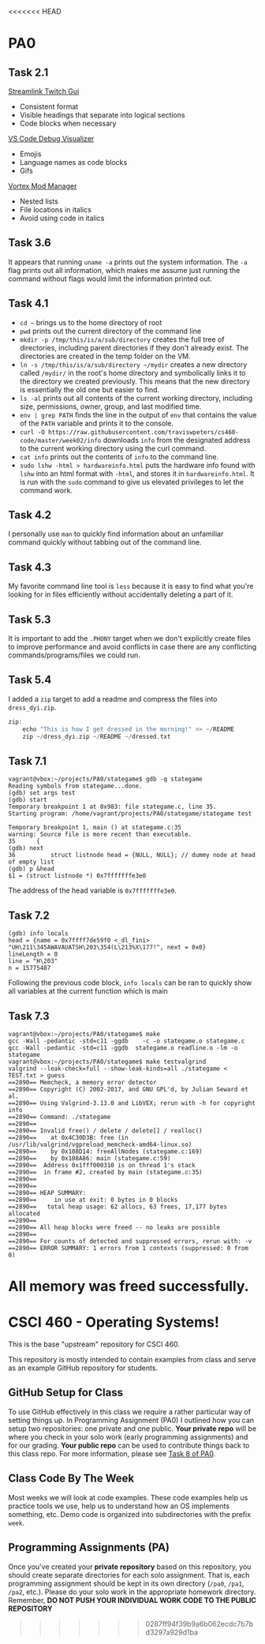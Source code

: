 <<<<<<< HEAD
# PA0
## Task 2.1
[Streamlink Twitch Gui](https://github.com/streamlink/streamlink-twitch-gui)
* Consistent format
* Visible headings that separate into logical sections
* Code blocks when necessary

[VS Code Debug Visualizer](https://github.com/hediet/vscode-debug-visualizer/blob/master/extension/README.md)
* Emojis
* Language names as code blocks
* Gifs

[Vortex Mod Manager](https://github.com/Nexus-Mods/Vortex)
* Nested lists
* File locations in italics
* Avoid using code in italics
## Task 3.6
It appears that running `uname -a` prints out the system information. The `-a` flag prints out all information, which makes me assume just running the command without flags would limit the information printed out. 
## Task 4.1
* `cd ~` brings us to the home directory of root
* `pwd` prints out the current directory of the command line
* `mkdir -p /tmp/this/is/a/sub/directory` creates the full tree of directories, including parent directories if they don't already exist. The directories are created in the temp folder on the VM.
* `ln -s /tmp/this/is/a/sub/directory ~/mydir` creates a new directory called `/mydir/` in the root's home directory and symbolically links it to the directory we created previously. This means that the new directory is essentially the old one but easier to find. 
* `ls -al` prints out all contents of the current working directory, including size, permissions, owner, group, and last modified time.
* `env | grep PATH` finds the line in the output of `env` that contains the value of the `PATH` variable and prints it to the console. 
* `curl -O https://raw.githubusercontent.com/traviswpeters/cs460-code/master/week02/info` downloads `info` from the designated address to the current working directory using the curl command.  
* `cat info` prints out the contents of `info` to the command line. 
* `sudo lshw -html > hardwareinfo.html` puts the hardware info found with `lshw` into an html format with `-html`, and stores it in `hardwareinfo.html`. It is run with the `sudo` command to give us elevated privileges to let the command work. 
## Task 4.2
I personally use `man` to quickly find information about an unfamiliar command quickly without tabbing out of the command line. 
## Task 4.3
My favorite command line tool is `less` because it is easy to find what you're looking for in files efficiently without accidentally deleting a part of it.  
## Task 5.3
It is important to add the `.PHONY` target when we don't explicitly create files to improve performance and avoid conflicts in case there are any conflicting commands/programs/files we could run. 
## Task 5.4
I added a `zip` target to add a readme and compress the files into `dress_dyi.zip`. 
```C
zip: 
	echo "This is how I get dressed in the morning!" >> ~/README
	zip ~/dress_dyi.zip ~/README ~/dressed.txt
```
## Task 7.1
```
vagrant@vbox:~/projects/PA0/stategame$ gdb -q stategame
Reading symbols from stategame...done.
(gdb) set args test
(gdb) start
Temporary breakpoint 1 at 0x983: file stategame.c, line 35.
Starting program: /home/vagrant/projects/PA0/stategame/stategame test

Temporary breakpoint 1, main () at stategame.c:35
warning: Source file is more recent than executable.
35      {
(gdb) next
36          struct listnode head = {NULL, NULL}; // dummy node at head of empty list
(gdb) p &head
$1 = (struct listnode *) 0x7fffffffe3e0
```
The address of the head variable is ```0x7fffffffe3e0```.
## Task 7.2
```
(gdb) info locals
head = {name = 0x7ffff7de59f0 <_dl_fini> "UH\211\345AWAVAUATSH\203\354(L\213%X\177!", next = 0x0}
lineLength = 0
line = "H\203"
n = 15775487
```
Following the previous code block, ```info locals``` can be ran to quickly show all variables at the current function which is main
## Task 7.3
```
vagrant@vbox:~/projects/PA0/stategame$ make
gcc -Wall -pedantic -std=c11 -ggdb    -c -o stategame.o stategame.c
gcc -Wall -pedantic -std=c11 -ggdb  stategame.o readline.o -lm -o stategame
vagrant@vbox:~/projects/PA0/stategame$ make testvalgrind
valgrind --leak-check=full --show-leak-kinds=all ./stategame < TEST.txt > guess
==2890== Memcheck, a memory error detector
==2890== Copyright (C) 2002-2017, and GNU GPL'd, by Julian Seward et al.
==2890== Using Valgrind-3.13.0 and LibVEX; rerun with -h for copyright info
==2890== Command: ./stategame
==2890==
==2890== Invalid free() / delete / delete[] / realloc()
==2890==    at 0x4C30D3B: free (in /usr/lib/valgrind/vgpreload_memcheck-amd64-linux.so)
==2890==    by 0x108D14: freeAllNodes (stategame.c:169)
==2890==    by 0x108A86: main (stategame.c:59)
==2890==  Address 0x1fff000310 is on thread 1's stack
==2890==  in frame #2, created by main (stategame.c:35)
==2890==
==2890==
==2890== HEAP SUMMARY:
==2890==     in use at exit: 0 bytes in 0 blocks
==2890==   total heap usage: 62 allocs, 63 frees, 17,177 bytes allocated
==2890==
==2890== All heap blocks were freed -- no leaks are possible
==2890==
==2890== For counts of detected and suppressed errors, rerun with: -v
==2890== ERROR SUMMARY: 1 errors from 1 contexts (suppressed: 0 from 0)
```
All memory was freed successfully. 
=======
# CSCI 460 - Operating Systems!

This is the base "upstream" repository for CSCI 460.

This repository is mostly intended to contain examples from class and serve as an example GitHub repository for students.

## GitHub Setup for Class

To use GitHub effectively in this class we require a rather particular way of setting things up.
In Programming Assignment (PA0) I outlined how you can setup two repositories: one private and one public.
**Your private repo** will be where you check in your solo work (early programming assignments) and for our grading.
**Your public repo** can be used to contribute things back to this class repo.
For more information, please see [Task 8 of PA0](https://www.traviswpeters.com/cs460-2020-fall/pa0/).

## Class Code By The Week

Most weeks we will look at code examples.
These code examples help us practice tools we use, help us to understand how an OS implements something, etc.
Demo code is organized into subdirectories with the prefix `week`. 

## Programming Assignments (PA)

Once you've created your **private repository** based on this repository, you should create separate directories for each solo assignment.
That is, each programming assignment should be kept in its own directory (`/pa0`, `/pa1`, `/pa2`, etc.).
Please do your solo work in the appropriate homework directory.
Remember, **DO NOT PUSH YOUR INDIVIDUAL WORK CODE TO THE PUBLIC REPOSITORY**
>>>>>>> 0287ff94f39b9a6b062ecdc7b7bd3297a929d1ba
